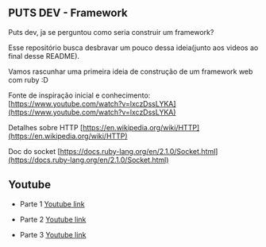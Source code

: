 ## PUTS DEV - Framework

Puts dev, ja se perguntou como seria construir um framework?

Esse repositório busca desbravar um pouco dessa ideia(junto aos videos ao final desse README).

Vamos rascunhar uma primeira ideia de construção de um framework web com ruby :D

Fonte de inspiração inicial e conhecimento:
[https://www.youtube.com/watch?v=lxczDssLYKA](https://www.youtube.com/watch?v=lxczDssLYKA)

Detalhes sobre HTTP
[https://en.wikipedia.org/wiki/HTTP](https://en.wikipedia.org/wiki/HTTP)


Doc do socket
[https://docs.ruby-lang.org/en/2.1.0/Socket.html](https://docs.ruby-lang.org/en/2.1.0/Socket.html)

## Youtube

- Parte 1
[Youtube link](https://www.youtube.com/watch?v=A0AaAnc9z3g=)

- Parte 2
[Youtube link](https://www.youtube.com/watch?v=e0nAhVyrIAM)

- Parte 3
[Youtube link](https://www.youtube.com/watch?v=-rru0sTs5CQ)
